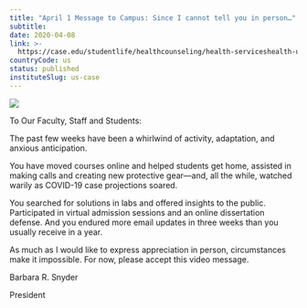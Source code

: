 ```yaml
---
title: "April 1 Message to Campus: Since I cannot tell you in person…"
subtitle: 
date: 2020-04-08
link: >-
  https://case.edu/studentlife/healthcounseling/health-serviceshealth-updates/april-1-message-campus-i-cannot-tell-you-person
countryCode: us
status: published
instituteSlug: us-case
---
```

![](https://case.edu/studentlife/healthcounseling/themes/custom/crew/images/CWRU-sign-logo.jpg)

To Our Faculty, Staff and Students:

The past few weeks have been a whirlwind of activity, adaptation, and anxious anticipation.

You have moved courses online and helped students get home, assisted in making calls and creating new protective gear—and, all the while, watched warily as COVID-19 case projections soared.

You searched for solutions in labs and offered insights to the public. Participated in virtual admission sessions and an online dissertation defense. And you endured more email updates in three weeks than you usually receive in a year.

As much as I would like to express appreciation in person, circumstances make it impossible. For now, please accept this video message.

Barbara R. Snyder

President